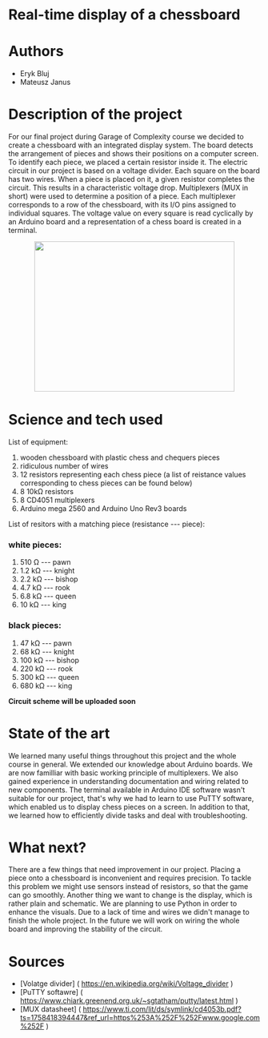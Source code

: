 # Real-time display of a chessboard
# Authors 
- Eryk Bluj
- Mateusz Janus
# Description of the project 
For our final project during Garage of Complexity course we decided to create a chessboard with an integrated display system. The board detects the arrangement of pieces and shows their positions on a computer screen. To identify each piece, we placed a certain resistor inside it. The electric circuit in our project is based on a voltage divider. Each square on the board has two wires. When a piece is placed on it, a given resistor completes the circuit. This results in a characteristic voltage drop. Multiplexers (MUX in short) were used to determine a position of a piece. Each multiplexer corresponds to a row of the chessboard, with its I/O pins assigned to individual squares. The voltage value on every square is read cyclically by an Arduino board and a representation of a chess board is created in a terminal. 
<p align="center">

<img src="https://github.com/user-attachments/assets/fc20bb24-6716-4a46-b886-19e6c10ea949" height = "300" width="400">


# Science and tech used 
List of equipment:
1. wooden chessboard with plastic chess and chequers pieces
2. ridiculous number of wires 
3. 12 resistors representing each chess piece (a list of reistance values corresponding to chess pieces can be found below)
4. 8 10k&Omega; resistors
5. 8 CD4051 multiplexers
7. Arduino mega 2560 and Arduino Uno Rev3 boards

List of resitors with a matching piece (resistance --- piece):
### white pieces:
1. 510 &Omega; --- pawn
2. 1.2 k&Omega; --- knight
3. 2.2 k&Omega; --- bishop
4. 4.7 k&Omega; --- rook
5. 6.8 k&Omega; --- queen
6. 10 k&Omega; --- king
### black pieces:
1. 47 k&Omega; --- pawn
2. 68 k&Omega; --- knight
3. 100 k&Omega; --- bishop
4. 220 k&Omega; --- rook
5. 300 k&Omega; --- queen
6. 680 k&Omega; --- king

**Circuit scheme will be uploaded soon**
# State of the art 
We learned many useful things throughout this project and the whole course in general. We extended our knowledge about Arduino boards. We are now familliar with basic working principle of multiplexers. We also gained experience in understanding documentation and wiring related to new components. The terminal available in Arduino IDE software wasn't suitable for our project, that's why we had to learn to use PuTTY software, which enabled us to display chess pieces on a screen. In addition to that, we learned how to efficiently divide tasks and deal with troubleshooting.
# What next?
There are a few things that need improvement in our project. Placing a piece onto a chessboard is inconvenient and requires precision. To tackle this problem we might use sensors instead of resistors, so that the game can go smoothly. Another thing we want to change is the display, which is rather plain and schematic. We are planning to use Python in order to enhance the visuals. Due to a lack of time and wires we didn't manage to finish the whole project. In the future we will work on wiring the whole board and improving the stability of the circuit.
# Sources 
- [Volatge divider] ( https://en.wikipedia.org/wiki/Voltage_divider )
- [PuTTY softawre] ( https://www.chiark.greenend.org.uk/~sgtatham/putty/latest.html )
- [MUX datasheet] ( https://www.ti.com/lit/ds/symlink/cd4053b.pdf?ts=1758418394447&ref_url=https%253A%252F%252Fwww.google.com%252F )

